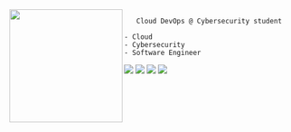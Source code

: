 <img align="left" height="200" src="https://i.pinimg.com/originals/e4/26/70/e426702edf874b181aced1e2fa5c6cde.gif"/>
    
       Cloud DevOps @ Cybersecurity student

    - Cloud
    - Cybersecurity
    - Software Engineer


[<img src="https://img.shields.io/badge/Portfolio-2962FF?style=for-the-badge&logo=Portfolio&logoColor=white"/>](http://gustavomoraes.net/) [<img src = "https://img.shields.io/badge/Gmail-D14836?style=for-the-badge&logo=gmail&logoColor=white">](mailto:gus.hmalves@gmail.com) [<img src="https://img.shields.io/badge/linkedin-%230077B5.svg?&style=for-the-badge&logo=linkedin&logoColor=white" />](https://www.linkedin.com/in/gustavo-alves-01609b157/) [<img src = "https://img.shields.io/badge/instagram-%23E4405F.svg?&style=for-the-badge&logo=instagram&logoColor=white">](https://www.instagram.com/gushmalves/) 
